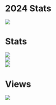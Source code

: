 # 2024 Stats
![](https://wakapi.dev/api/badge/Remixiak/Remixiak/interval:365_days?label=Time%20Coded%20in%202024.png) <br>

# Stats
![](https://github-readme-stats.vercel.app/api/wakatime?username=Remixiak&api_domain=wakapi.dev&bg_color=282a36&title_color=f86790&icon_color=f86790&text_color=ffffff&custom_title=Weekly%20Stats&layout=compact)<br>
![](https://github-readme-stats.vercel.app/api?username=itsremix&theme=dracula&show_icons)<br>
![](https://github-readme-stats.vercel.app/api/top-langs/?username=itsremix&theme=dracula&show_icon)

# Views
![](https://komarev.com/ghpvc/?username=thatRemixiak&color=blueviolet&style=flat-square&label=Profile+views+:D)
